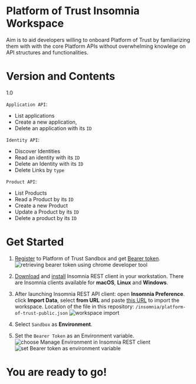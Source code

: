 # Platform of Trust Insomnia Workspace
Aim is to aid developers willing to onboard Platform of Trust by familiarizing them with with the core Platform APIs without overwhelming knowlege on API structures and functionalities.

# Version and Contents
1.0

`Application API`:
- List applications
- Create a new application,
- Delete an application with its `ID`

`Identity API`:
- Discover Identities
- Read an identity with its `ID`
- Delete an Identity with its `ID`
- Delete Links by `type`

`Product API`:
- List Products
- Read a Product by its `ID`
- Create a new Product
- Update a Product by its `ID`
- Delete a product by its `ID`

# Get Started

1. [Register](https://login-sandbox.oftrust.net/) to Platform of Trust Sandbox and get [Bearer token](https://developer.oftrust.net/guides/get-bearer-token/#how-to-get-bearer-token). 
![retrieving bearer token using chrome developer tool](https://developer.oftrust.net/media/images/Screen_Shot_2020-04-15_at_11.48.52.width-800.png)

2. [Download](https://insomnia.rest/download/)  and [install](https://support.insomnia.rest/article/23-installation)  Insomnia REST client in your workstation. There are Insomnia clients available for **macOS**, **Linux** and **Windows**.

3. After launching Insomnia REST API client: open **Insomnia Preference**. click  **Import Data**, select **from URL** and paste [this URL](https://raw.githubusercontent.com/PlatformOfTrust/rest-client-packages/master/insomnia/platform-of-trust-public.json) to import the workspace.
Location of the file in this repository: `/insomnia/platform-of-trust-public.json`
![workspace import](https://developer.oftrust.net/media/images/tools-insomnia-importworkspace.width-800.png)

4. Select `Sandbox` as **Environment**.

5. Set the `Bearer Token` as an Environment variable.<br>
![choose Manage Environment in Insomnia REST client](https://developer.oftrust.net/media/images/tools-insomnia-setenvvar.width-800.png)
![set Bearer token as environment variable](https://developer.oftrust.net/media/images/tools-insomnia-bearertokenenvvar.width-800.png)


# You are ready to go!

